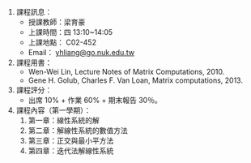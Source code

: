 1. 課程訊息：
   - 授課教師：梁育豪
   - 上課時間：四 13:10~14:05
   - 上課地點： C02-452
   - Email： yhliang@go.nuk.edu.tw
2. 課程用書：
   - Wen-Wei Lin, Lecture Notes of Matrix Computations, 2010.
   - Gene H. Golub, Charles F. Van Loan, Matrix computations, 2013.
3. 課程評分：
   - 出席 10% + 作業 60% + 期末報告 30％。
4. 課程內容（第一學期）：
     1. 第一章：線性系統的解
     2. 第二章：解線性系統的數值方法
     3. 第三章：正交與最小平方法
     4. 第四章：迭代法解線性系統
   
